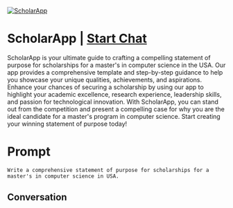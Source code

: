 
[![ScholarApp](https://flow-prompt-covers.s3.us-west-1.amazonaws.com/icon/Flat/i3.png)](https://gptcall.net/chat.html?data=%7B%22contact%22%3A%7B%22id%22%3A%22To-y8SMRep8vUJ1_aPLto%22%2C%22flow%22%3Atrue%7D%7D)
# ScholarApp | [Start Chat](https://gptcall.net/chat.html?data=%7B%22contact%22%3A%7B%22id%22%3A%22To-y8SMRep8vUJ1_aPLto%22%2C%22flow%22%3Atrue%7D%7D)
ScholarApp is your ultimate guide to crafting a compelling statement of purpose for scholarships for a master's in computer science in the USA. Our app provides a comprehensive template and step-by-step guidance to help you showcase your unique qualities, achievements, and aspirations. Enhance your chances of securing a scholarship by using our app to highlight your academic excellence, research experience, leadership skills, and passion for technological innovation. With ScholarApp, you can stand out from the competition and present a compelling case for why you are the ideal candidate for a master's program in computer science. Start creating your winning statement of purpose today!

# Prompt

```
Write a comprehensive statement of purpose for scholarships for a master's in computer science in USA. 
```

## Conversation




